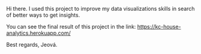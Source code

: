 Hi there. 
I used this project to improve my data visualizations skills in search of better ways to get insights.

You can see the final result of this project in the link:
https://kc-house-analytics.herokuapp.com/

Best regards,
Jeová.
